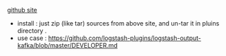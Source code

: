 [github site](https://github.com/logstash-plugins/logstash-output-kafka)

- install : just zip (like tar) sources from above site, and un-tar it in pluins directory .
- use case : https://github.com/logstash-plugins/logstash-output-kafka/blob/master/DEVELOPER.md
